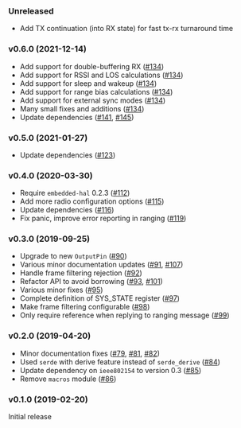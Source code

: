 ### Unreleased

- Add TX continuation (into RX state) for fast tx-rx turnaround time

### v0.6.0 (2021-12-14)

- Add support for double-buffering RX ([#134])
- Add support for RSSI and LOS calculations ([#134])
- Add support for sleep and wakeup ([#134])
- Add support for range bias calculations ([#134])
- Add support for external sync modes ([#134])
- Many small fixes and additions ([#134])
- Update dependencies ([#141], [#145])

[#134]: https://github.com/braun-embedded/rust-dw1000/pull/134
[#141]: https://github.com/braun-embedded/rust-dw1000/pull/141
[#145]: https://github.com/braun-embedded/rust-dw1000/pull/145


### v0.5.0 (2021-01-27)

- Update dependencies ([#123])

[#123]: https://github.com/braun-embedded/rust-dw1000/pull/123


<a name="v0.4.0"></a>
### v0.4.0 (2020-03-30)

- Require `embedded-hal` 0.2.3 ([#112])
- Add more radio configuration options ([#115])
- Update dependencies ([#116])
- Fix panic, improve error reporting in ranging ([#119])


[#112]: https://github.com/braun-embedded/rust-dw1000/pull/112
[#115]: https://github.com/braun-embedded/rust-dw1000/pull/115
[#116]: https://github.com/braun-embedded/rust-dw1000/pull/116
[#119]: https://github.com/braun-embedded/rust-dw1000/pull/119

<a name="v0.3.0"></a>
### v0.3.0 (2019-09-25)

- Upgrade to new `OutputPin` ([#90])
- Various minor documentation updates ([#91], [#107])
- Handle frame filtering rejection ([#92])
- Refactor API to avoid borrowing ([#93], [#101])
- Various minor fixes ([#95])
- Complete definition of SYS_STATE register ([#97])
- Make frame filtering configurable ([#98])
- Only require reference when replying to ranging message ([#99])

[#90]: https://github.com/braun-embedded/rust-dw1000/pull/90
[#91]: https://github.com/braun-embedded/rust-dw1000/pull/91
[#92]: https://github.com/braun-embedded/rust-dw1000/pull/92
[#93]: https://github.com/braun-embedded/rust-dw1000/pull/93
[#95]: https://github.com/braun-embedded/rust-dw1000/pull/95
[#97]: https://github.com/braun-embedded/rust-dw1000/pull/97
[#98]: https://github.com/braun-embedded/rust-dw1000/pull/98
[#99]: https://github.com/braun-embedded/rust-dw1000/pull/99
[#101]: https://github.com/braun-embedded/rust-dw1000/pull/101
[#107]: https://github.com/braun-embedded/rust-dw1000/pull/107


<a name="v0.2.0"></a>
### v0.2.0 (2019-04-20)

- Minor documentation fixes ([#79], [#81], [#82])
- Used `serde` with derive feature instead of `serde_derive` ([#84])
- Update dependency on `ieee802154` to version 0.3 ([#85])
- Remove `macros` module ([#86])

[#79]: https://github.com/braun-robotics/rust-dw1000/pull/79
[#81]: https://github.com/braun-robotics/rust-dw1000/pull/81
[#82]: https://github.com/braun-robotics/rust-dw1000/pull/82
[#84]: https://github.com/braun-robotics/rust-dw1000/pull/84
[#85]: https://github.com/braun-robotics/rust-dw1000/pull/85
[#86]: https://github.com/braun-robotics/rust-dw1000/pull/85


<a name="v0.1.0"></a>
### v0.1.0 (2019-02-20)

Initial release
